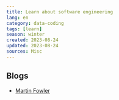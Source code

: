 ```yaml
---
title: Learn about software engineering
lang: en
category: data-coding
tags: [learn]
season: winter
created: 2023-08-24
updated: 2023-08-24
sources: Misc
---
```


## Blogs
- [Martin Fowler](https://martinfowler.com/)
